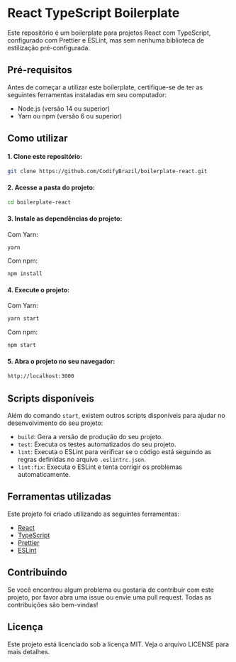# React TypeScript Boilerplate

Este repositório é um boilerplate para projetos React com TypeScript, configurado com Prettier e ESLint, mas sem nenhuma biblioteca de estilização pré-configurada.

## Pré-requisitos

Antes de começar a utilizar este boilerplate, certifique-se de ter as seguintes ferramentas instaladas em seu computador:

- Node.js (versão 14 ou superior)
- Yarn ou npm (versão 6 ou superior)

## Como utilizar


#### 1. Clone este repositório:
```bash
git clone https://github.com/CodifyBrazil/boilerplate-react.git
```


#### 2. Acesse a pasta do projeto:
```bash
cd boilerplate-react
```


#### 3. Instale as dependências do projeto:

Com Yarn:
```bash
yarn
```
Com npm:
```bash
npm install
```

#### 4. Execute o projeto:

Com Yarn:
```bash
yarn start
```

Com npm:
```bash
npm start
```

#### 5. Abra o projeto no seu navegador:
```bash
http://localhost:3000
```

## Scripts disponíveis

Além do comando `start`, existem outros scripts disponíveis para ajudar no desenvolvimento do seu projeto:

- `build`: Gera a versão de produção do seu projeto.
- `test`: Executa os testes automatizados do seu projeto.
- `lint`: Executa o ESLint para verificar se o código está seguindo as regras definidas no arquivo `.eslintrc.json`.
- `lint:fix`: Executa o ESLint e tenta corrigir os problemas automaticamente.

## Ferramentas utilizadas

Este projeto foi criado utilizando as seguintes ferramentas:

- [React](https://reactjs.org/)
- [TypeScript](https://www.typescriptlang.org/)
- [Prettier](https://prettier.io/)
- [ESLint](https://eslint.org/)

## Contribuindo

Se você encontrou algum problema ou gostaria de contribuir com este projeto, por favor abra uma issue ou envie uma pull request. Todas as contribuições são bem-vindas!

## Licença

Este projeto está licenciado sob a licença MIT. Veja o arquivo LICENSE para mais detalhes.
